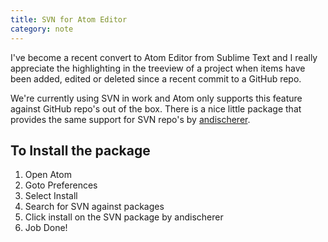 ```yaml
---
title: SVN for Atom Editor
category: note
---
```

I've become a recent convert to Atom Editor from Sublime Text and I really appreciate the highlighting in the treeview of a project when items have been added, edited or deleted since a recent commit to a GitHub repo.

We're currently using SVN in work and Atom only supports this feature against GitHub repo's out of the box. There is a nice little package that provides the same support for SVN repo's by [andischerer](https://github.com/andischerer).

## To Install the package

1. Open Atom
2. Goto Preferences
3. Select Install
4. Search for SVN against packages
5. Click install on the SVN package by andischerer
6. Job Done!
